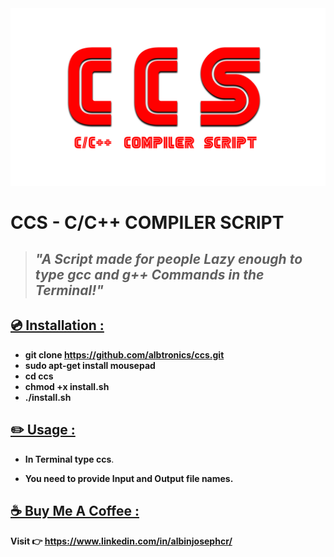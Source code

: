 <img src="./image/CCS.gif"/>

# CCS - C/C++ COMPILER SCRIPT

>## _"A Script made for people Lazy enough to type gcc and g++ Commands in the Terminal!"_



## <u>💿 Installation :</u>

- **git clone https://github.com/albtronics/ccs.git**
- **sudo apt-get install mousepad**
- **cd ccs**
- **chmod +x install.sh**
- **./install.sh**

## <u>✏️ Usage :</u>

- **In Terminal type ccs**.

- **You need to provide Input and Output file names.**

## <u>☕ Buy Me A Coffee :</u>

**Visit 👉 https://www.linkedin.com/in/albinjosephcr/**



